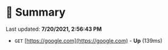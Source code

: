 # 📖 Summary
Last updated: **7/20/2021, 2:56:43 PM**

- `GET` [https://google.com](https://google.com) - **Up** (139ms)

